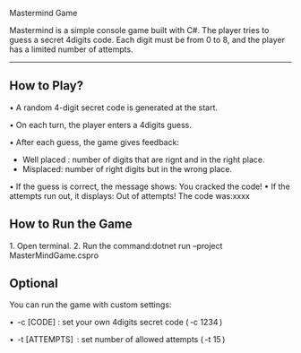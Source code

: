 Mastermind Game

Mastermind is a simple console game built with C#. The player tries to guess a secret 4digits code. Each digit must be from 0 to 8, and the player has a limited number of attempts.

---
 ## How to Play?

•⁠  ⁠A random 4-digit secret code is generated at the start.

•⁠  ⁠On each turn, the player enters a 4digits guess.

•⁠  ⁠After each guess, the game gives feedback:
  - Well placed : number of digits that are rignt and in the right place.
  - Misplaced: number of right digits but in the wrong place.
    
•⁠  ⁠If the guess is correct, the message shows:
You cracked the code!
•⁠  ⁠If the attempts run out, it displays:
Out of attempts! The code was:xxxx

## How to Run the Game

1.⁠ ⁠Open terminal.
2.⁠ ⁠Run the command:dotnet run –project MasterMindGame.cspro

## Optional

You can run the game with custom settings:

•⁠  ⁠⁠ -c [CODE]⁠ : set your own 4digits secret code (⁠ -c 1234 ⁠)

•⁠  ⁠⁠ -t [ATTEMPTS] ⁠ : set number of allowed attempts (⁠ -t 15 ⁠)
